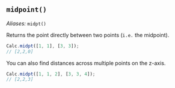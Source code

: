 ## `midpoint()`

*Aliases:* `midpt()`

Returns the point directly between two points (`i.e.` the midpoint).

```javascript
Calc.midpt([1, 1], [3, 3]);
// [2,2,0]
```

You can also find distances across multiple points on the z-axis.

```javascript
Calc.midpt([1, 1, 2], [3, 3, 4]);
// [2,2,3]
```

